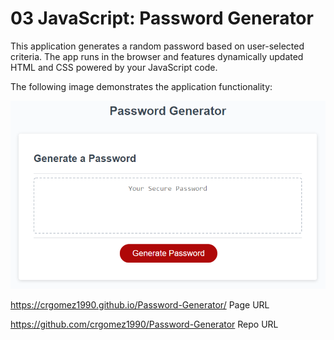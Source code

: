 # 03 JavaScript: Password Generator

This application generates a random password based on user-selected criteria. The app runs in the browser and features dynamically updated HTML and CSS powered by your JavaScript code.

The following image demonstrates the application functionality:

![An app window with the label Password Generator, an input field labeled Your Secure Password, and a Generate Password button.](./assets/Images/03-javascript-homework-demo.png)



https://crgomez1990.github.io/Password-Generator/
Page URL 

https://github.com/crgomez1990/Password-Generator
Repo URL
